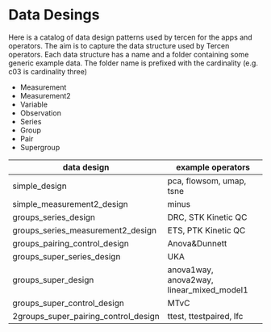 # Data Desings

Here is a catalog of data design patterns used by tercen for the apps and operators.
The aim is to capture the data structure used by Tercen operators.
Each data structure has a name and a folder containing some generic example data.
The folder name is prefixed with the cardinality (e.g. c03 is cardinality three)

* Measurement
* Measurement2
* Variable
* Observation
* Series
* Group
* Pair
* Supergroup

|data design                         |example operators
| -----------------------------------| ------------- |
|simple_design                       |pca, flowsom, umap, tsne
|simple_measurement2_design          |minus
|groups_series_design                |DRC, STK Kinetic QC
|groups_series_measurement2_design   |ETS, PTK Kinetic QC
|groups_pairing_control_design       |Anova&Dunnett
|groups_super_series_design          |UKA
|groups_super_design                 |anova1way, anova2way, linear_mixed_model1
|groups_super_control_design         |MTvC
|2groups_super_pairing_control_design|ttest, ttestpaired, lfc
